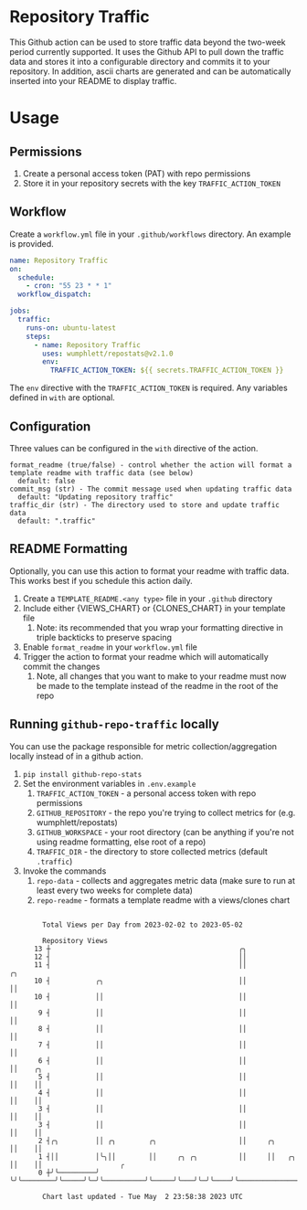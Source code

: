 # Repository Traffic

This Github action can be used to store traffic data beyond the two-week period currently supported.
It uses the Github API to pull down the traffic data and stores it into a configurable directory and commits it to your 
repository. In addition, ascii charts are generated and can be automatically inserted into your README to display traffic.

# Usage
## Permissions
1. Create a personal access token (PAT) with repo permissions
2. Store it in your repository secrets with the key `TRAFFIC_ACTION_TOKEN`

## Workflow
Create a `workflow.yml` file in your `.github/workflows` directory. An example is provided.

```yaml
name: Repository Traffic
on:
  schedule:
    - cron: "55 23 * * 1"
  workflow_dispatch:

jobs:
  traffic:
    runs-on: ubuntu-latest
    steps:
      - name: Repository Traffic
        uses: wumphlett/repostats@v2.1.0
        env:
          TRAFFIC_ACTION_TOKEN: ${{ secrets.TRAFFIC_ACTION_TOKEN }}
```
The `env` directive with the `TRAFFIC_ACTION_TOKEN` is required. Any variables defined in `with` are optional.

## Configuration
Three values can be configured in the `with` directive of the action.
```
format_readme (true/false) - control whether the action will format a template readme with traffic data (see below)
  default: false
commit_msg (str) - The commit message used when updating traffic data
  default: "Updating repository traffic"
traffic_dir (str) - The directory used to store and update traffic data
  default: ".traffic"
```

## README Formatting
Optionally, you can use this action to format your readme with traffic data. This works best if you schedule this action
daily.

1. Create a `TEMPLATE_README.<any type>` file in your `.github` directory
2. Include either {VIEWS_CHART} or {CLONES_CHART} in your template file
   1. Note: its recommended that you wrap your formatting directive in triple backticks to preserve spacing
3. Enable `format_readme` in your `workflow.yml` file
4. Trigger the action to format your readme which will automatically commit the changes
   1. Note, all changes that you want to make to your readme must now be made to the template instead of the readme in the root of the repo

## Running `github-repo-traffic` locally
You can use the package responsible for metric collection/aggregation locally instead of in a github action.

1. `pip install github-repo-stats`
2. Set the environment variables in `.env.example`
   1. `TRAFFIC_ACTION_TOKEN` - a personal access token with repo permissions
   2. `GITHUB_REPOSITORY` - the repo you're trying to collect metrics for (e.g. wumphlett/repostats)
   3. `GITHUB_WORKSPACE` - your root directory (can be anything if you're not using readme formatting, else root of a repo)
   4. `TRAFFIC_DIR` - the directory to store collected metrics (default `.traffic`)
3. Invoke the commands
   1. `repo-data` - collects and aggregates metric data (make sure to run at least every two weeks for complete data)
   2. `repo-readme` - formats a template readme with a views/clones chart

```

        Total Views per Day from 2023-02-02 to 2023-05-02

        Repository Views
      13 ┼                                              ╭╮
      12 ┤                                              ││
      11 ┤                                              ││             ╭╮
      10 ┤           ╭╮                                 ││             ││
      10 ┤           ││                                 ││             ││
       9 ┤           ││                                 ││             ││
       8 ┤           ││                                 ││             ││
       7 ┤           ││                                 ││             ││
       6 ┤           ││                                 ││             ││    ╭╮
       5 ┤           ││                                 ││             ││    ││
       4 ┤           ││                                 ││             ││    ││
       3 ┤           ││                                 ││             ││    ││
       3 ┤           ││                                 ││             ││    ││
       2 ┤╭╮         ││ ╭╮        ╭╮                    ││     ╭╮      ││    ││
       1 ┤││         │╰╮││        ││     ╭╮ ╭╮          ││     ││   ╭╮ ││    ││                   ╭
       0 ┼╯╰─────────╯ ╰╯╰────────╯╰─────╯╰─╯╰──────────╯╰─────╯╰───╯╰─╯╰────╯╰───────────────────╯

        Chart last updated - Tue May  2 23:58:38 2023 UTC
        
```

